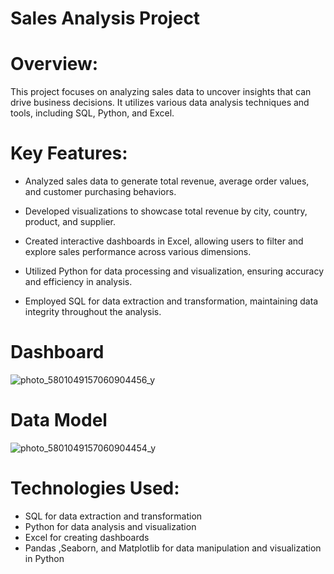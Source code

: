 # Sales Analysis Project

# Overview:

This project focuses on analyzing sales data to uncover insights that can drive business decisions. It utilizes various data analysis techniques and tools, including SQL, Python, and Excel.


# Key Features:

- Analyzed sales data to generate total revenue, average order values, and customer purchasing behaviors.

- Developed visualizations to showcase total revenue by city, country, product, and supplier.

- Created interactive dashboards in Excel, allowing users to filter and explore sales performance across various dimensions.

- Utilized Python for data processing and visualization, ensuring accuracy and efficiency in analysis.

- Employed SQL for data extraction and transformation, maintaining data integrity throughout the analysis.


# Dashboard
 ![photo_5801049157060904456_y](https://github.com/user-attachments/assets/ccead638-dcba-4fe2-9cdb-13718ae4b150)


# Data Model
 ![photo_5801049157060904454_y](https://github.com/user-attachments/assets/61a6eafb-10be-4dcc-aabb-e5d0d51c485a)

 # Technologies Used:
- SQL for data extraction and transformation
- Python for data analysis and visualization
- Excel for creating dashboards 
- Pandas ,Seaborn, and Matplotlib for data manipulation and visualization in Python



